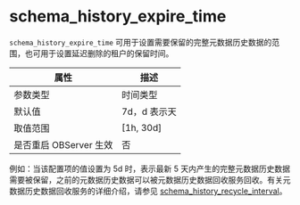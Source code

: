 schema_history_expire_time 
===============================================

`schema_history_expire_time` 可用于设置需要保留的完整元数据历史数据的范围，也可用于设置延迟删除的租户的保留时间。


|      **属性**      |   **描述**    |
|------------------|-------------|
| 参数类型             | 时间类型        |
| 默认值              | 7d，d 表示天    |
| 取值范围             | \[1h, 30d\] |
| 是否重启 OBServer 生效 | 否           |



例如：当该配置项的值设置为 5d 时，表示最新 5 天内产生的完整元数据历史数据需要被保留，之前的元数据历史数据可以被元数据历史数据回收服务回收。有关元数据历史数据回收服务的详细介绍，请参见 [schema_history_recycle_interval](181.schema_history_recycle_interval.md)。
